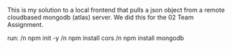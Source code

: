 This is my solution to a local frontend that pulls a json object from a remote cloudbased mongodb (atlas) server. We did this for the 02 Team Assignment.

run: /n
npm init -y /n
npm install cors /n
npm install mongodb
